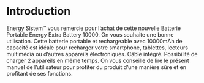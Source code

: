 # Introduction
Energy Sistem™ vous remercie pour l’achat de cette nouvelle Batterie Portable Energy Extra
Battery 10000. On vous souhaite une bonne utilisation. Cette batterie portable et rechargeable
avec 10000mAh de capacité est idéale pour recharger votre smartphone, tablettes, lecteurs
multimédia ou d’autres appareils électroniques. Câble intégré. Possibilité de charger 2 appareils en même temps.
On vous conseille de lire le présent manuel de l’utilisateur pour profiter du produit d’une manière
sûre et en profitant de ses fonctions.
